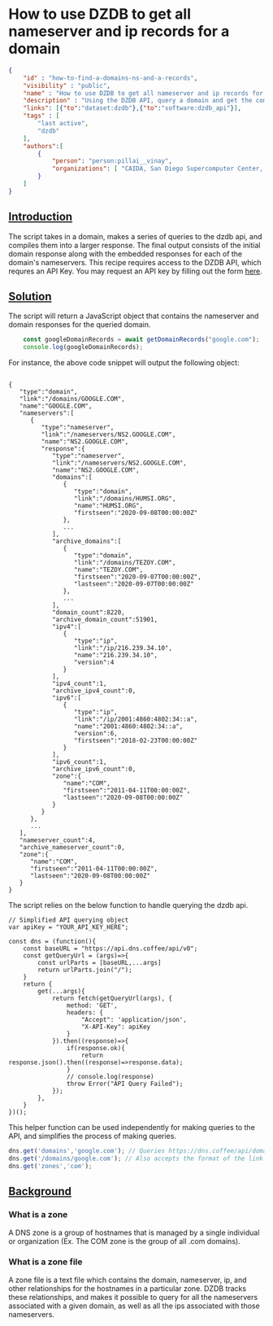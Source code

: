 
# How to use DZDB to get all nameserver and ip records for a domain

~~~json
{
    "id" : "how-to-find-a-domains-ns-and-a-records",
    "visibility" : "public",
    "name" : "How to use DZDB to get all nameserver and ip records for a domain",
    "description" : "Using the DZDB API, query a domain and get the combined data for its nameservers and ips",
    "links": [{"to":"dataset:dzdb"},{"to":"software:dzdb_api"}],
    "tags" : [
        "last active",
        "dzdb"
    ],
    "authors":[
        {
            "person": "person:pillai__vinay",
            "organizations": [ "CAIDA, San Diego Supercomputer Center, University of California San Diego" ]
        }
    ]
}
~~~

## **<ins>Introduction</ins>**

The script takes in a domain, makes a series of queries to the dzdb api, and compiles them into a larger response. The final output consists of the initial domain response along with the embedded responses for each of the domain's nameservers. This recipe requires access to the DZDB API, which requres an API Key. You may request an API key by filling out the form [here](https://www.caida.org/data/request_user_info_forms/dzdb.xml). 

## **<ins>Solution</ins>**
The script will return a JavaScript object that contains the nameserver and domain responses for the queried domain. 

~~~javascript
    const googleDomainRecords = await getDomainRecords("google.com");
    console.log(googleDomainRecords); 
~~~

For instance, the above code snippet will output the following object:

~~~

{
   "type":"domain",
   "link":"/domains/GOOGLE.COM",
   "name":"GOOGLE.COM",
   "nameservers":[
      {
         "type":"nameserver",
         "link":"/nameservers/NS2.GOOGLE.COM",
         "name":"NS2.GOOGLE.COM",
         "response":{
            "type":"nameserver",
            "link":"/nameservers/NS2.GOOGLE.COM",
            "name":"NS2.GOOGLE.COM",
            "domains":[
               {
                  "type":"domain",
                  "link":"/domains/HUMSI.ORG",
                  "name":"HUMSI.ORG",
                  "firstseen":"2020-09-08T00:00:00Z"
               },
               ...
            ],
            "archive_domains":[
               {
                  "type":"domain",
                  "link":"/domains/TEZOY.COM",
                  "name":"TEZOY.COM",
                  "firstseen":"2020-09-07T00:00:00Z",
                  "lastseen":"2020-09-07T00:00:00Z"
               },
               ...
            ],
            "domain_count":8220,
            "archive_domain_count":51901,
            "ipv4":[
               {
                  "type":"ip",
                  "link":"/ip/216.239.34.10",
                  "name":"216.239.34.10",
                  "version":4
               }
            ],
            "ipv4_count":1,
            "archive_ipv4_count":0,
            "ipv6":[
               {
                  "type":"ip",
                  "link":"/ip/2001:4860:4802:34::a",
                  "name":"2001:4860:4802:34::a",
                  "version":6,
                  "firstseen":"2018-02-23T00:00:00Z"
               }
            ],
            "ipv6_count":1,
            "archive_ipv6_count":0,
            "zone":{
               "name":"COM",
               "firstseen":"2011-04-11T00:00:00Z",
               "lastseen":"2020-09-08T00:00:00Z"
            }
         }
      },
      ...
   ],
   "nameserver_count":4,
   "archive_nameserver_count":0,
   "zone":{
      "name":"COM",
      "firstseen":"2011-04-11T00:00:00Z",
      "lastseen":"2020-09-08T00:00:00Z"
   }
}
~~~

The script relies on the below function to handle querying the dzdb api.

~~~
// Simplified API querying object
var apiKey = "YOUR_API_KEY_HERE";

const dns = (function(){
    const baseURL = "https://api.dns.coffee/api/v0";
    const getQueryUrl = (args)=>{
        const urlParts = [baseURL,...args]
        return urlParts.join("/");
    }
    return {
        get(...args){
            return fetch(getQueryUrl(args), {
                method: 'GET',
                headers: {
                    "Accept": 'application/json',
                    "X-API-Key": apiKey
                }
            }).then((response)=>{
                if(response.ok){
                    return response.json().then((response)=>response.data);
                }
                // console.log(response)
                throw Error("API Query Failed");
            });
        },
    }
})();
~~~

This helper function can be used independently for making queries to the API, and simplifies the process of making queries. 

~~~javascript
dns.get('domains','google.com'); // Queries https://dns.coffee/api/domains/google.com
dns.get('/domains/google.com'); // Also accepts the format of the link returned in api responses
dns.get('zones','com');
~~~

## **<ins>Background</ins>**
### What is a zone 
A DNS zone is a group of hostnames that is managed by a single individual or organization (Ex. The COM zone is the group of all .com domains).
### What is a zone file
A zone file is a text file which contains the domain, nameserver, ip, and other relationships for the hostnames in a particular zone. DZDB tracks these relationships, and makes it possible to query for all the nameservers associated with a given domain, as well as all the ips associated with those nameservers.
